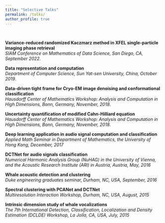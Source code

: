 ```yaml
---
title: "Selective Talks"
permalink: /talks/
author_profile: true
---
```

<br>

<b> Variance-reduced randomized Kaczmarz method in XFEL single-particle imaging phase retrieval </b>  <br> 
<i> SIAM Conference on Mathematics of Data Science, San Diego, CA, September 2022</i>.

<b> Data representation and computation </b>  <br> 
<i> Department of Computer Science, Sun Yat-sen University, China, October 2019</i>.

<b> Data-driven tight frame for Cryo-EM image denoising and conformational classification </b> <br> 
<i> Hausdorff Center of Mathematics Workshop: Analysis and Computation in High Dimensions, Bonn, Germany, November, 2018</i>.

<b> Uncertainty quantification of modified Cahn-Hilliard equation </b> <br> 
<i> Hausdorff Center of Mathematics Workshop: Analysis and Computation in High Dimensions, Bonn, Germany, November, 2018</i>.

<b> Deep learning application in audio signal computation and classification </b> <br> 
<i> Applied Math Seminar in Department of Mathematics, the University of Hong Kong, December, 2017 </i>
  
<b> DCTNet for audio signals classification </b> <br> 
<i> Numerical Harmonic Analysis Group (NuHAG) in the University of Vienna, and the Acoustic Research Institute (ARI) in Austria, Austria, May, 2016 </i> 
  
<b> Whale acoustic detection and clustering </b> <br> 
<i> Duke engineering graduates seminar, Durham, NC, USA, September, 2016 </i> 
  
<b> Spectral clustering with PCANet and DCTNet </b> <br> 
<i> Multiresolution Interaction Workshop, Durham, NC, USA, August, 2015 </i>  

<b> Intrinsic dimension study of whale vocalizations </b> <br> 
<i> The 7th International Detection, Classification, Localization and Density Estimation (DCLDE) Workshop, La Jolla, CA, USA, July, 2015 </i>    



